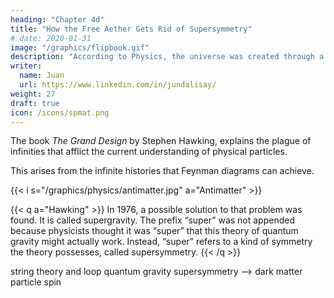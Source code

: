 ```yaml
---
heading: "Chapter 4d"
title: "How the Free Aether Gets Rid of Supersymmetry"
# date: 2020-01-31
image: "/graphics/flipbook.gif"
description: "According to Physics, the universe was created through a Big Bang of a material Singularity. This is false."
writer:
  name: Juan
  url: https://www.linkedin.com/in/jundalisay/
weight: 27
draft: true
icon: /icons/spmat.png
---
```



The book *The Grand Design* by Stephen Hawking, explains the plague of infinities that afflict the current understanding of physical particles. 

This arises from the infinite histories that Feynman diagrams can achieve. 


{{< i s="/graphics/physics/antimatter.jpg" a="Antimatter" >}}


{{< q a="Hawking" >}}
In 1976, a possible solution to that problem was found. It is called supergravity. The prefix “super” was not appended because physicists thought it was “super” that this theory of quantum gravity might actually work. Instead, “super” refers to a kind of symmetry the theory possesses, called supersymmetry.
{{< /q >}}


string theory and loop quantum gravity
supersymmetry --> dark matter
particle spin 


<!-- ###  Noether's Theorem -->


